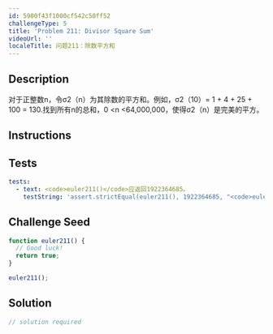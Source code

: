 ```yaml
---
id: 5900f43f1000cf542c50ff52
challengeType: 5
title: 'Problem 211: Divisor Square Sum'
videoUrl: ''
localeTitle: 问题211：除数平方和
---
```


## Description
<section id="description">对于正整数n，令σ2（n）为其除数的平方和。例如，σ2（10）= 1 + 4 + 25 + 100 = 130.找到所有n的总和，0 &lt;n &lt;64,000,000，使得σ2（n）是完美的平方。 </section>

## Instructions
<section id="instructions">
</section>

## Tests
<section id='tests'>

```yml
tests:
  - text: <code>euler211()</code>应返回1922364685。
    testString: 'assert.strictEqual(euler211(), 1922364685, "<code>euler211()</code> should return 1922364685.");'

```

</section>

## Challenge Seed
<section id='challengeSeed'>

<div id='js-seed'>

```js
function euler211() {
  // Good luck!
  return true;
}

euler211();

```

</div>



</section>

## Solution
<section id='solution'>

```js
// solution required
```
</section>
